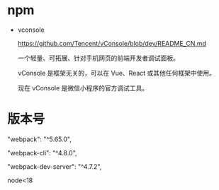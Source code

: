 # npm

- vconsole

  https://github.com/Tencent/vConsole/blob/dev/README_CN.md

  一个轻量、可拓展、针对手机网页的前端开发者调试面板。

  vConsole 是框架无关的，可以在 Vue、React 或其他任何框架中使用。

  现在 vConsole 是微信小程序的官方调试工具。

# 版本号

  "webpack": "^5.65.0",

  "webpack-cli": "^4.8.0",

  "webpack-dev-server": "^4.7.2",

  node<18